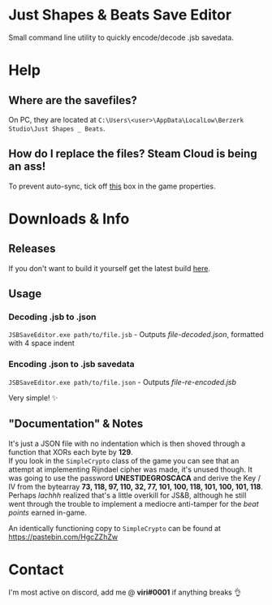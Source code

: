 # Just Shapes & Beats Save Editor

Small command line utility to quickly encode/decode .jsb savedata.

# Help
## Where are the savefiles?
On PC, they are located at `C:\Users\<user>\AppData\LocalLow\Berzerk Studio\Just Shapes _ Beats`.

## How do I replace the files? Steam Cloud is being an ass!
To prevent auto-sync, tick off [this](https://i.imgur.com/JEzIfez.png) box in the game properties.

# Downloads & Info
## Releases
If you don't want to build it yourself get the latest build [here](https://github.com/notviri/JSBSaveEditor/releases/download/v1.0/JSBSaveEditor_v1.0.zip).

## Usage

### Decoding .jsb to .json
`JSBSaveEditor.exe path/to/file.jsb` - Outputs *file-decoded.json*, formatted with 4 space indent

### Encoding .json to .jsb savedata

`JSBSaveEditor.exe path/to/file.json` - Outputs *file-re-encoded.jsb*

Very simple! ✨

## "Documentation" & Notes
It's just a JSON file with no indentation which is then shoved through a function that XORs each byte by **129**.  
If you look in the `SimpleCrypto` class of the game you can see that 
an attempt at implementing Rijndael cipher was made, it's unused though.
It was going to use the password **UNESTIDEGROSCACA** and derive the Key / IV from the bytearray 
**73, 118, 97, 110, 32, 77, 101, 100, 118, 101, 100, 101, 118**. 
Perhaps *lachhh* realized that's a little overkill for JS&B, 
although he still went through the trouble to implement a mediocre anti-tamper for the *beat points* earned in-game.  
  
An identically functioning copy to `SimpleCrypto` can be found at https://pastebin.com/HgcZZhZw

# Contact
I'm most active on discord, add me @ **viri#0001** if anything breaks 👌
